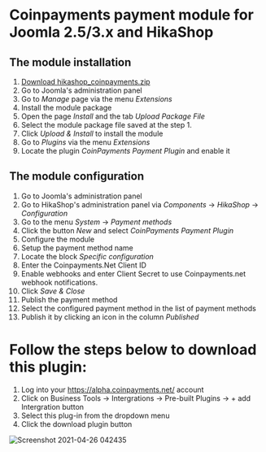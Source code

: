 # Coinpayments payment module for Joomla 2.5/3.x and HikaShop

## The module installation

1. [Download hikashop_coinpayments.zip](https://github.com/CoinPaymentsNet/coinpayments-hikashop/archive/cps_api_v2.zip)
2. Go to Joomla's administration panel
3. Go to _Manage_ page via the menu _Extensions_
4. Install the module package
  1. Open the page _Install_ and the tab _Upload Package File_
  2. Select the module package file saved at the step 1.
  3. Click _Upload & Install_ to install the module
  4. Go to _Plugins_ via the menu _Extensions_
  5. Locate the plugin _CoinPayments Payment Plugin_ and enable it

## The module configuration

1. Go to Joomla's administration panel
2. Go to HikaShop's administration panel via _Components_ -> _HikaShop_ -> _Configuration_
3. Go to the menu _System_ -> _Payment methods_
4. Click the button _New_ and select _CoinPayments Payment Plugin_
5. Configure the module
  1. Setup the payment method name
  2. Locate the block _Specific configuration_
  3. Enter the Coinpayments.Net Client ID
  4. Enable webhooks and enter  Client Secret to use Coinpayments.net webhook notifications.
  5. Click _Save & Close_
6. Publish the payment method
  1. Select the configured payment method in the list of payment methods
  2. Publish it by clicking an icon in the column _Published_

# Follow the steps below to download this plugin:
  
1. Log into your https://alpha.coinpayments.net/ account
2. Click on Business Tools -> Intergrations -> Pre-built Plugins -> + add Intergration button
3. Select this plug-in from the dropdown menu
4. Click the download plugin button  
   
![Screenshot 2021-04-26 042435](https://user-images.githubusercontent.com/72504315/116075088-61491380-a647-11eb-8a65-751f4323ec7a.png)
